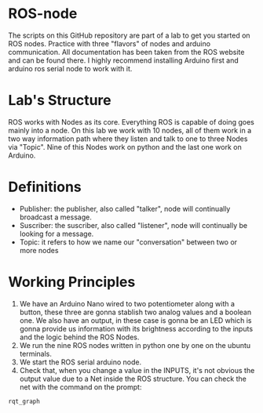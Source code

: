 # ROS-node
The scripts on this GitHub repository are part of a lab to get you started on ROS nodes. Practice with three "flavors" of nodes and arduino communication. All documentation has been taken from the ROS website and can be found there. I highly recommend installing Arduino first and arduino ros serial node to work with it.

# Lab's Structure
ROS works with Nodes as its core. Everything ROS is capable of doing goes mainly into a node. On this lab we work with 10 nodes, all of them work in a two way information path where they listen and talk to one to three Nodes via "Topic". Nine of this Nodes work on python  and the last one work on Arduino.

# Definitions
- Publisher: the publisher, also called "talker", node will continually broadcast a message.
- Suscriber: the suscriber, also called "listener", node will continually be looking for a message.
- Topic: it refers to how we name our "conversation" between two or more nodes

# Working Principles
1.  We have an Arduino Nano wired to two potentiometer along with a button, these three are gonna stablish two analog values and a boolean one. We also have an output, in these case is gonna be an LED which is gonna provide us information with its brightness according to the inputs and the logic behind the ROS Nodes.
2.  We run the nine ROS nodes written in python one by one on the ubuntu terminals. 
4.  We start the ROS serial arduino node.
5.  Check that, when you change a value in the INPUTS, it's not obvious the output value due to a Net inside the ROS structure. You can check the net with the command on the prompt:

`rqt_graph`
